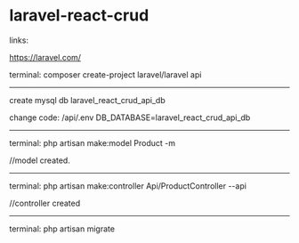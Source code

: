 # laravel-react-crud


links:

https://laravel.com/


terminal:
composer create-project laravel/laravel api


***********************
create mysql db laravel_react_crud_api_db

change code:
/api/.env 
DB_DATABASE=laravel_react_crud_api_db

************
terminal:
php artisan make:model Product -m

//model created.


******************
terminal:
php artisan make:controller Api/ProductController --api

//controller created

*******************
terminal: 
php artisan migrate
